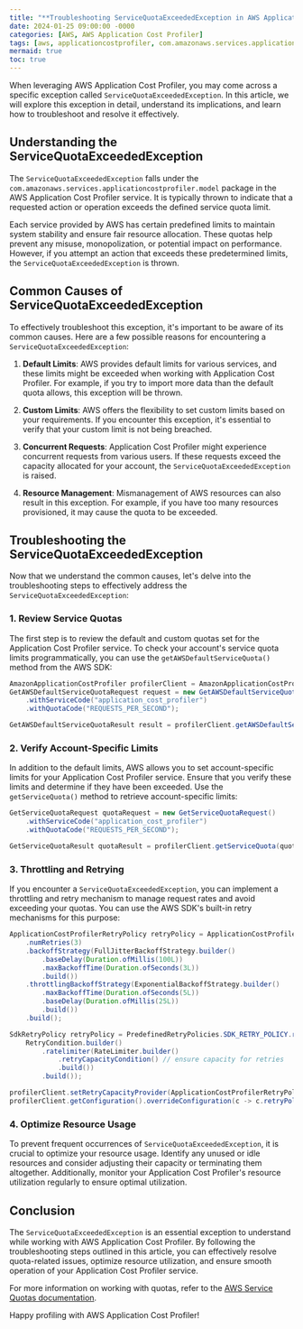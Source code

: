 ```yaml
---
title: "**Troubleshooting ServiceQuotaExceededException in AWS Application Cost Profiler**"
date: 2024-01-25 09:00:00 -0000
categories: [AWS, AWS Application Cost Profiler]
tags: [aws, applicationcostprofiler, com.amazonaws.services.applicationcostprofiler.model]
mermaid: true
toc: true
---
```



When leveraging AWS Application Cost Profiler, you may come across a specific exception called `ServiceQuotaExceededException`. In this article, we will explore this exception in detail, understand its implications, and learn how to troubleshoot and resolve it effectively.

## Understanding the ServiceQuotaExceededException

The `ServiceQuotaExceededException` falls under the `com.amazonaws.services.applicationcostprofiler.model` package in the AWS Application Cost Profiler service. It is typically thrown to indicate that a requested action or operation exceeds the defined service quota limit.

Each service provided by AWS has certain predefined limits to maintain system stability and ensure fair resource allocation. These quotas help prevent any misuse, monopolization, or potential impact on performance. However, if you attempt an action that exceeds these predetermined limits, the `ServiceQuotaExceededException` is thrown.

## Common Causes of ServiceQuotaExceededException

To effectively troubleshoot this exception, it's important to be aware of its common causes. Here are a few possible reasons for encountering a `ServiceQuotaExceededException`:

1. **Default Limits**: AWS provides default limits for various services, and these limits might be exceeded when working with Application Cost Profiler. For example, if you try to import more data than the default quota allows, this exception will be thrown.

2. **Custom Limits**: AWS offers the flexibility to set custom limits based on your requirements. If you encounter this exception, it's essential to verify that your custom limit is not being breached.

3. **Concurrent Requests**: Application Cost Profiler might experience concurrent requests from various users. If these requests exceed the capacity allocated for your account, the `ServiceQuotaExceededException` is raised.

4. **Resource Management**: Mismanagement of AWS resources can also result in this exception. For example, if you have too many resources provisioned, it may cause the quota to be exceeded.

## Troubleshooting the ServiceQuotaExceededException

Now that we understand the common causes, let's delve into the troubleshooting steps to effectively address the `ServiceQuotaExceededException`:

### 1. Review Service Quotas

The first step is to review the default and custom quotas set for the Application Cost Profiler service. To check your account's service quota limits programmatically, you can use the `getAWSDefaultServiceQuota()` method from the AWS SDK:

```java
AmazonApplicationCostProfiler profilerClient = AmazonApplicationCostProfilerClientBuilder.standard().build();
GetAWSDefaultServiceQuotaRequest request = new GetAWSDefaultServiceQuotaRequest()
    .withServiceCode("application_cost_profiler")
    .withQuotaCode("REQUESTS_PER_SECOND");

GetAWSDefaultServiceQuotaResult result = profilerClient.getAWSDefaultServiceQuota(request);
```

### 2. Verify Account-Specific Limits

In addition to the default limits, AWS allows you to set account-specific limits for your Application Cost Profiler service. Ensure that you verify these limits and determine if they have been exceeded. Use the `getServiceQuota()` method to retrieve account-specific limits:

```java
GetServiceQuotaRequest quotaRequest = new GetServiceQuotaRequest()
    .withServiceCode("application_cost_profiler")
    .withQuotaCode("REQUESTS_PER_SECOND");

GetServiceQuotaResult quotaResult = profilerClient.getServiceQuota(quotaRequest);
```

### 3. Throttling and Retrying

If you encounter a `ServiceQuotaExceededException`, you can implement a throttling and retry mechanism to manage request rates and avoid exceeding your quotas. You can use the AWS SDK's built-in retry mechanisms for this purpose:

```java
ApplicationCostProfilerRetryPolicy retryPolicy = ApplicationCostProfilerRetryPolicy.builder()
    .numRetries(3)
    .backoffStrategy(FullJitterBackoffStrategy.builder()
        .baseDelay(Duration.ofMillis(100L))
        .maxBackoffTime(Duration.ofSeconds(3L))
        .build())
    .throttlingBackoffStrategy(ExponentialBackoffStrategy.builder()
        .maxBackoffTime(Duration.ofSeconds(5L))
        .baseDelay(Duration.ofMillis(25L))
        .build())
    .build();

SdkRetryPolicy retryPolicy = PredefinedRetryPolicies.SDK_RETRY_POLICY.retryCondition(
    RetryCondition.builder()
        .ratelimiter(RateLimiter.builder()
            .retryCapacityCondition() // ensure capacity for retries
            .build())
        .build());

profilerClient.setRetryCapacityProvider(ApplicationCostProfilerRetryPolicy.RETRY_CAPACITY_PROVIDER);
profilerClient.getConfiguration().overrideConfiguration(c -> c.retryPolicy(retryPolicy));
```

### 4. Optimize Resource Usage

To prevent frequent occurrences of `ServiceQuotaExceededException`, it is crucial to optimize your resource usage. Identify any unused or idle resources and consider adjusting their capacity or terminating them altogether. Additionally, monitor your Application Cost Profiler's resource utilization regularly to ensure optimal utilization.

## Conclusion

The `ServiceQuotaExceededException` is an essential exception to understand while working with AWS Application Cost Profiler. By following the troubleshooting steps outlined in this article, you can effectively resolve quota-related issues, optimize resource utilization, and ensure smooth operation of your Application Cost Profiler service.

For more information on working with quotas, refer to the [AWS Service Quotas documentation](https://docs.aws.amazon.com/awsaccountbilling/latest/aboutv2/checklist-service-quotas.html).

Happy profiling with AWS Application Cost Profiler!